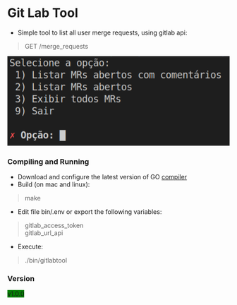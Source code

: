 # Git Lab Tool

- Simple tool to list all user merge requests, using gitlab api:
> GET /merge_requests

![menu](.images/gitlabtool.png)


### Compiling and Running
- Download and configure the latest version of GO [compiler](https://golang.org/dl/)
- Build (on mac and linux):   
> make    
- Edit file bin/.env or export the following variables: 
> gitlab_access_token   
> gitlab_url_api   
- Execute: 
> ./bin/gitlabtool   




### Version
<span style="background-color:green">v1.0.0</span>
